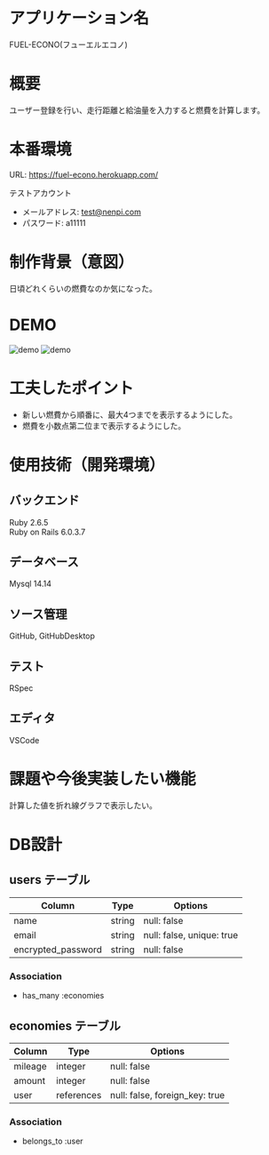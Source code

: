 # アプリケーション名
FUEL-ECONO(フューエルエコノ)

# 概要
ユーザー登録を行い、走行距離と給油量を入力すると燃費を計算します。

# 本番環境
URL: https://fuel-econo.herokuapp.com/<br>

テストアカウント
  - メールアドレス: test@nenpi.com
  - パスワード: a11111

# 制作背景（意図）
日頃どれくらいの燃費なのか気になった。<br>


# DEMO
![demo](https://gyazo.com/ac0c65a1e9e95703af5fd7e9ce85edc4/raw)
![demo](https://gyazo.com/10da83aa64d7112e13d0ec3ccdf9c52b/raw)

# 工夫したポイント
- 新しい燃費から順番に、最大4つまでを表示するようにした。
- 燃費を小数点第二位まで表示するようにした。

# 使用技術（開発環境）

## バックエンド
Ruby 2.6.5<br>
Ruby on Rails 6.0.3.7<br>
## データベース
Mysql 14.14
## ソース管理
GitHub, GitHubDesktop
## テスト
RSpec
## エディタ
VSCode

# 課題や今後実装したい機能
計算した値を折れ線グラフで表示したい。

# DB設計

## users テーブル

| Column             | Type   | Options                   |
| ------------------ | ------ | ------------------------- |
| name               | string | null: false               |
| email              | string | null: false, unique: true |
| encrypted_password | string | null: false               |

### Association

- has_many :economies


## economies テーブル

| Column  | Type       | Options                        |
| ------- | ---------- | ------------------------------ |
| mileage | integer    | null: false                    |
| amount  | integer    | null: false                    |
| user    | references | null: false, foreign_key: true |

### Association

- belongs_to :user

